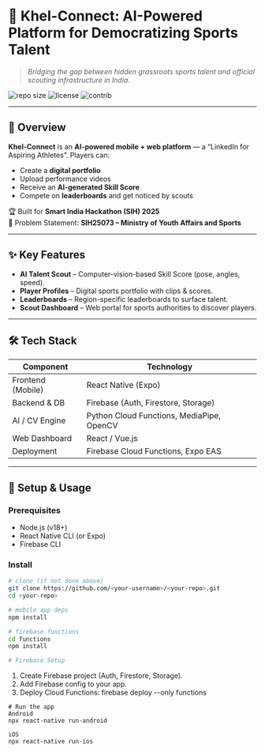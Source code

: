 # 🌟 Khel-Connect: AI-Powered Platform for Democratizing Sports Talent

> _Bridging the gap between hidden grassroots sports talent and official scouting infrastructure in India._

![repo size](https://img.shields.io/github/repo-size/SaurabhM-24/Project-Khel-Connect?color=00FF7F)
![license](https://img.shields.io/github/license/SaurabhM-24/Project-Khel-Connect?color=blue)
![contrib](https://img.shields.io/badge/Contributions-Welcome-brightgreen.svg)

---

## 📌 Overview

**Khel-Connect** is an **AI-powered mobile + web platform** — a “LinkedIn for Aspiring Athletes”. Players can:
- Create a **digital portfolio**
- Upload performance videos
- Receive an **AI-generated Skill Score**
- Compete on **leaderboards** and get noticed by scouts

🏆 Built for **Smart India Hackathon (SIH) 2025**  
📝 Problem Statement: **SIH25073 – Ministry of Youth Affairs and Sports**

---

## ✨ Key Features

- **AI Talent Scout** – Computer-vision-based Skill Score (pose, angles, speed).  
- **Player Profiles** – Digital sports portfolio with clips & scores.  
- **Leaderboards** – Region-specific leaderboards to surface talent.  
- **Scout Dashboard** – Web portal for sports authorities to discover players.

---

## 🛠️ Tech Stack

| Component             | Technology |
|-----------------------|------------|
| Frontend (Mobile)     | React Native (Expo) |
| Backend & DB          | Firebase (Auth, Firestore, Storage) |
| AI / CV Engine        | Python Cloud Functions, MediaPipe, OpenCV |
| Web Dashboard         | React / Vue.js |
| Deployment            | Firebase Cloud Functions, Expo EAS |

---

## 🚀 Setup & Usage

### Prerequisites
- Node.js (v18+)
- React Native CLI (or Expo)
- Firebase CLI

### Install
```bash
# clone (if not done above)
git clone https://github.com/<your-username>/<your-repo>.git
cd <your-repo>

# mobile app deps
npm install

# firebase functions
cd functions
npm install

# Firebase Setup
```
1. Create Firebase project (Auth, Firestore, Storage).
2. Add Firebase config to your app.
3. Deploy Cloud Functions:
   firebase deploy --only functions
```
# Run the app
Android
npx react-native run-android

iOS
npx react-native run-ios
